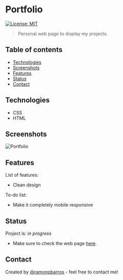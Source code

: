 # Portfolio
[![License: MIT](https://img.shields.io/badge/License-MIT-blue.svg)](https://github.com/ramonpbarros/readme-generator)
> Personal web page to display my projects.

## Table of contents
* [Technologies](#technologies)
* [Screenshots](#screenshots)
* [Features](#features)
* [Status](#status)
* [Contact](#contact)

## Technologies
* CSS
* HTML

## Screenshots
![Portfolio](./assets/img/portfolio.gif)

## Features
List of features:
* Clean design

To-do list:
* Make it completely mobile responsive

## Status
Project is: _in progress_
* Make sure to check the web page [here](https://ramonpbarros.github.io/).

## Contact
Created by [@ramonpbarros](https://ramonpbarros.github.io/) - feel free to contact me!